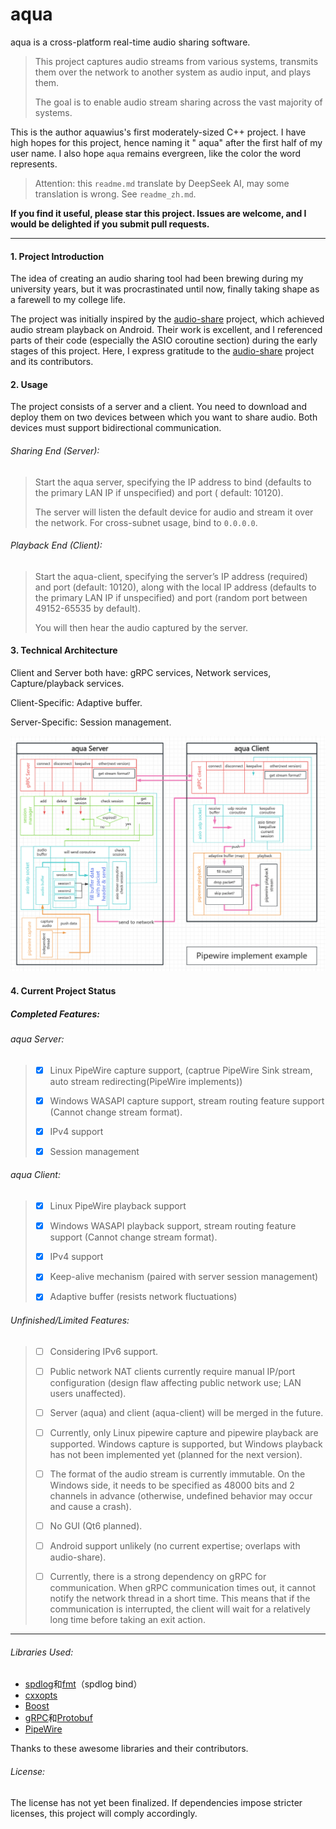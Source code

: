 # aqua

aqua is a cross-platform real-time audio sharing software.

> This project captures audio streams from various systems, transmits them over the network to another system as audio
> input, and plays them.
>
> The goal is to enable audio stream sharing across the vast majority of systems.

This is the author aquawius's first moderately-sized C++ project. I have high hopes for this project, hence naming it "
aqua" after the first half of my user name. I also hope `aqua` remains evergreen, like the color the word represents.

> Attention: this `readme.md` translate by DeepSeek AI, may some translation is wrong. See `readme_zh.md`.

**If you find it useful, please star this project. Issues are welcome, and I would be delighted if you submit pull
requests.**

---

#### 1. Project Introduction

The idea of creating an audio sharing tool had been brewing during my university years, but it was procrastinated until
now, finally taking shape as a farewell to my college life.

The project was initially inspired by the [audio-share](https://github.com/mkckr0/audio-share) project, which achieved
audio stream playback on Android. Their work is excellent, and I referenced parts of their code (especially the ASIO
coroutine section) during the early stages of this project. Here, I express gratitude to
the [audio-share](https://github.com/mkckr0/audio-share) project and its contributors.

#### 2. Usage

The project consists of a server and a client. You need to download and deploy them on two devices between which you
want to share audio. Both devices must support bidirectional communication.

###### Sharing End (Server):

> Start the aqua server, specifying the IP address to bind (defaults to the primary LAN IP if unspecified) and port (
> default: 10120).
>
> The server will listen the default device for audio and stream it over the network. For cross-subnet usage, bind to
`0.0.0.0`.

###### Playback End (Client):

> Start the aqua-client, specifying the server’s IP address (required) and port (default: 10120), along with the local
> IP address (defaults to the primary LAN IP if unspecified) and port (random port between 49152-65535 by default).
>
> You will then hear the audio captured by the server.
>

#### 3. Technical Architecture

Client and Server both have: gRPC services, Network services, Capture/playback services.

Client-Specific: Adaptive buffer.

Server-Specific: Session management.

![image-20250207211847020](aqua-server/readme.assets/image-20250207211847020.png)

#### 4. Current Project Status

##### Completed Features:

###### aqua Server:

> - [x] Linux PipeWire capture support, (captrue PipeWire Sink stream, auto stream redirecting(PipeWire implements))
>
> - [x] Windows WASAPI capture support, stream routing feature support (Cannot change stream format).
>
> - [x] IPv4 support
>
> - [x] Session management

###### aqua Client:

> - [x] Linux PipeWire playback support
>
> - [x] Windows WASAPI playback support, stream routing feature support (Cannot change stream format).
> 
> - [x] IPv4 support
>
> - [x] Keep-alive mechanism (paired with server session management)
>
> - [x] Adaptive buffer (resists network fluctuations)

###### Unfinished/Limited Features:

> - [ ] Considering IPv6 support.
>
> - [ ] Public network NAT clients currently require manual IP/port configuration (design flaw affecting public network
    use; LAN users unaffected).
>
> - [ ] Server (aqua) and client (aqua-client) will be merged in the future.
>
> - [ ] Currently, only Linux pipewire capture and pipewire playback are supported. Windows capture is supported, but
    Windows playback has not been implemented yet (planned for the next version).
>
> - [ ] The format of the audio stream is currently immutable. On the Windows side, it needs to be specified as 48000
    bits and 2 channels in advance (otherwise, undefined behavior may occur and cause a crash).
>
> - [ ] No GUI (Qt6 planned).
>
> - [ ] Android support unlikely (no current expertise; overlaps with audio-share).
>
> - [ ] Currently, there is a strong dependency on gRPC for communication. When gRPC communication times out, it cannot
    notify the network thread in a short time. This means that if the communication is interrupted, the client will wait
    for a relatively long time before taking an exit action.


---

###### Libraries Used:

- [spdlog](https://github.com/gabime/spdlog)和[fmt](https://github.com/fmtlib/fmt)（spdlog bind）
- [cxxopts](https://github.com/jarro2783/cxxopts)
- [Boost](https://www.boost.org/)
- [gRPC](https://github.com/grpc/grpc)和[Protobuf](https://github.com/protocolbuffers/protobuf)
- [PipeWire](https://www.pipewire.org/)

Thanks to these awesome libraries and their contributors.

###### License:

The license has not yet been finalized. If dependencies impose stricter licenses, this project will comply accordingly.
